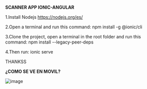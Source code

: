  **SCANNER APP IONIC-ANGULAR**

  1.Install Nodejs https://nodejs.org/es/
  
  
  2.Open a terminal and run this command: npm install -g @ionic/cli
  
  
  3.Clone the project, open a terminal in the root folder and run this command: npm install --legacy-peer-deps

  
  4.Then run: ionic serve

  THANKSS

**¿COMO SE VE EN MOVIL?**

![image](https://github.com/Isracraxcker/scanner-app/assets/133439166/973a0410-8789-47d6-88ff-33466330cf98)


  
